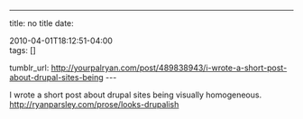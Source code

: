 ---
title: no title
date:

 2010-04-01T18:12:51-04:00  
tags:  []

tumblr_url:
http://yourpalryan.com/post/489838943/i-wrote-a-short-post-about-drupal-sites-being
\-\--

I wrote a short post about drupal sites being visually homogeneous.
<http://ryanparsley.com/prose/looks-drupalish>
